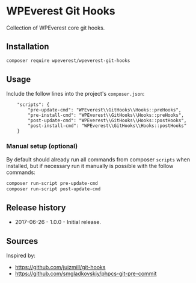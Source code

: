 # WPEverest Git Hooks

Collection of WPEverest core git hooks.

## Installation

```bash
composer require wpeverest/wpeverest-git-hooks
```

## Usage

Include the follow lines into the project's `composer.json`:

```
    "scripts": {
        "pre-update-cmd": "WPEverest\\GitHooks\\Hooks::preHooks",
        "pre-install-cmd": "WPEverest\\GitHooks\\Hooks::preHooks",
        "post-update-cmd": "WPEverest\\GitHooks\\Hooks::postHooks",
        "post-install-cmd": "WPEverest\\GitHooks\\Hooks::postHooks"
    }
```

### Manual setup (optional)

By default should already run all commands from composer `scripts` when installed, but if necessary run it manually is possible with the follow commands:

```bash
composer run-script pre-update-cmd
composer run-script post-update-cmd
```

## Release history

- 2017-06-26 - 1.0.0 - Initial release.

## Sources

Inspired by:

- <https://github.com/juizmill/git-hooks>
- <https://github.com/smgladkovskiy/phpcs-git-pre-commit>
